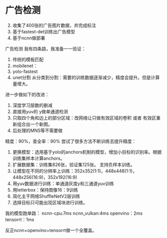 # 广告检测

2. 收集了400张的广告图片数据，并完成标注
2. 基于fastest-det训练出广告模型
3. 基于ncnn做部署


广告检测 我有四条路，我准备一一验证：
1. 传统的模板匹配
2. mobilenet：
3. yolo-fastest
4. unet分割
从分类到分割：需要的训练数据逐渐减少，精度会提升。但是计算量增大。

进一步做如下的改进：
1. 深度学习层数的删减
2. 直接用yuv的 y做单通道检测
3. 只取四个角和边上的部分区域：改网络让只做有效区域的卷积 或者 有效区重新组合出一个新图。
4. 后处理的MNS等不需要做



精度：90%，查全率：90%
尝试了很多方法不断训练去提升精度：
1. 更换模型：选用基于yolo的anchors机制的模型，增加小目标的识别率。根据训练集样本计算anchors。
2. 扩展数据集：训练集826张，验证集125张。 支持负样本训练。
3. 让模型在不同的分辨率上训练：352x352(1:1)，448x448(1:1)，448x256(16:9)，352x192(16:9)
4. 用yuv数据进行训练：单通道灰度y和三通道yuv训练
5. 用letterbox：保持图像16：9训练
6. 简化主干网络ShuffleNetV2层训练
7. 选择目标只可能出现区域块进行训练。

我的模型跑单路：
ncnn-cpu:7ms
ncnn_vulkan:4ms
openvino：2ms
tensorrt：1ms

反正ncnn+openvino+tensorrt做一个全覆盖。
